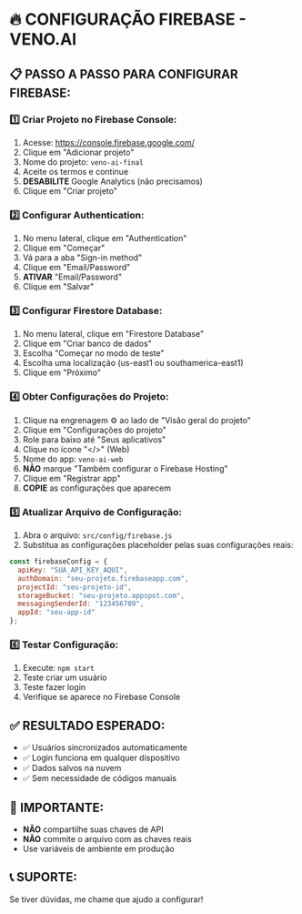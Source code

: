 # 🔥 CONFIGURAÇÃO FIREBASE - VENO.AI

## 📋 PASSO A PASSO PARA CONFIGURAR FIREBASE:

### 1️⃣ **Criar Projeto no Firebase Console:**
1. Acesse: https://console.firebase.google.com/
2. Clique em "Adicionar projeto"
3. Nome do projeto: `veno-ai-final`
4. Aceite os termos e continue
5. **DESABILITE** Google Analytics (não precisamos)
6. Clique em "Criar projeto"

### 2️⃣ **Configurar Authentication:**
1. No menu lateral, clique em "Authentication"
2. Clique em "Começar"
3. Vá para a aba "Sign-in method"
4. Clique em "Email/Password"
5. **ATIVAR** "Email/Password"
6. Clique em "Salvar"

### 3️⃣ **Configurar Firestore Database:**
1. No menu lateral, clique em "Firestore Database"
2. Clique em "Criar banco de dados"
3. Escolha "Começar no modo de teste"
4. Escolha uma localização (us-east1 ou southamerica-east1)
5. Clique em "Próximo"

### 4️⃣ **Obter Configurações do Projeto:**
1. Clique na engrenagem ⚙️ ao lado de "Visão geral do projeto"
2. Clique em "Configurações do projeto"
3. Role para baixo até "Seus aplicativos"
4. Clique no ícone "</>" (Web)
5. Nome do app: `veno-ai-web`
6. **NÃO** marque "Também configurar o Firebase Hosting"
7. Clique em "Registrar app"
8. **COPIE** as configurações que aparecem

### 5️⃣ **Atualizar Arquivo de Configuração:**
1. Abra o arquivo: `src/config/firebase.js`
2. Substitua as configurações placeholder pelas suas configurações reais:

```javascript
const firebaseConfig = {
  apiKey: "SUA_API_KEY_AQUI",
  authDomain: "seu-projeto.firebaseapp.com",
  projectId: "seu-projeto-id",
  storageBucket: "seu-projeto.appspot.com",
  messagingSenderId: "123456789",
  appId: "seu-app-id"
};
```

### 6️⃣ **Testar Configuração:**
1. Execute: `npm start`
2. Teste criar um usuário
3. Teste fazer login
4. Verifique se aparece no Firebase Console

## ✅ **RESULTADO ESPERADO:**
- ✅ Usuários sincronizados automaticamente
- ✅ Login funciona em qualquer dispositivo
- ✅ Dados salvos na nuvem
- ✅ Sem necessidade de códigos manuais

## 🚨 **IMPORTANTE:**
- **NÃO** compartilhe suas chaves de API
- **NÃO** commite o arquivo com as chaves reais
- Use variáveis de ambiente em produção

## 📞 **SUPORTE:**
Se tiver dúvidas, me chame que ajudo a configurar!
